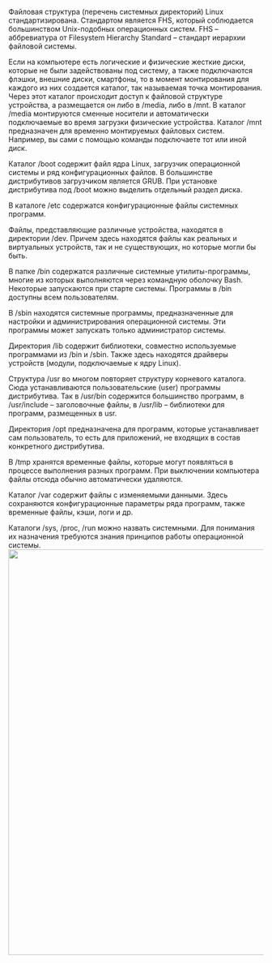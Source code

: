 Файловая структура (перечень системных директорий) Linux стандартизирована. Стандартом является FHS, который соблюдается большинством Unix-подобных операционных систем. FHS – аббревиатура от Filesystem Hierarchy Standard – стандарт иерархии файловой системы.

Если на компьютере есть логические и физические жесткие диски, которые не были задействованы под систему, а также подключаются флэшки, внешние диски, смартфоны, то в момент монтирования для каждого из них создается каталог, так называемая точка монтирования. Через этот каталог происходит доступ к файловой структуре устройства, а размещается он либо в /media, либо в /mnt.
В каталог /media монтируются сменные носители и автоматически подключаемые во время загрузки физические устройства. Каталог /mnt предназначен для временно монтируемых файловых систем. Например, вы сами с помощью команды подключаете тот или иной диск.

Каталог /boot содержит файл ядра Linux, загрузчик операционной системы и ряд конфигурационных файлов. В большинстве дистрибутивов загрузчиком является GRUB. При установке дистрибутива под /boot можно выделить отдельный раздел диска.

В каталоге /etc содержатся конфигурационные файлы системных программ.

Файлы, представляющие различные устройства, находятся в директории /dev. Причем здесь находятся файлы как реальных и виртуальных устройств, так и не существующих, но которые могли бы быть.

В папке /bin содержатся различные системные утилиты-программы, многие из которых выполняются через командную оболочку Bash. Некоторые запускаются при старте системы. Программы в /bin доступны всем пользователям.

В /sbin находятся системные программы, предназначенные для настройки и администрирования операционной системы. Эти программы может запускать только администратор системы.

Директория /lib содержит библиотеки, совместно используемые программами из /bin и /sbin. Также здесь находятся драйверы устройств (модули, подключаемые к ядру Linux).

Структура /usr во многом повторяет структуру корневого каталога. Сюда устанавливаются пользовательские (user) программы дистрибутива. Так в /usr/bin содержится большинство программ, в /usr/include – заголовочные файлы, в /usr/lib – библиотеки для программ, размещенных в usr.

Директория /opt предназначена для программ, которые устанавливает сам пользователь, то есть для приложений, не входящих в состав конкретного дистрибутива.

В /tmp хранятся временные файлы, которые могут появляться в процессе выполнения разных программ. При выключении компьютера файлы отсюда обычно автоматически удаляются.

Каталог /var содержит файлы с изменяемыми данными. Здесь сохраняются конфигурационные параметры ряда программ, также временные файлы, кэши, логи и др.

Каталоги /sys, /proc, /run можно назвать системными. Для понимания их назначения требуются знания принципов работы операционной системы.
<img src="https://elearn.epam.com/assets/courseware/v1/35a56f059f504518b9583429e8d5de40/asset-v1:RD_CIS+DOBCLinux+0422+type@asset+block/fs.png" width="1000" height="800" >
